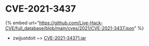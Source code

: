 # CVE-2021-3437
{% embed url="https://github.com/Live-Hack-CVE/full_database/blob/main/cves/2021/CVE-2021-3437.json" %}

* zwjjustdoit ~> [CVE-2021-34371.jar](https://www.alice-snow.ru/2021/database/cve-2021-3437/cve-2021-34371.jar-zwjjustdoit)